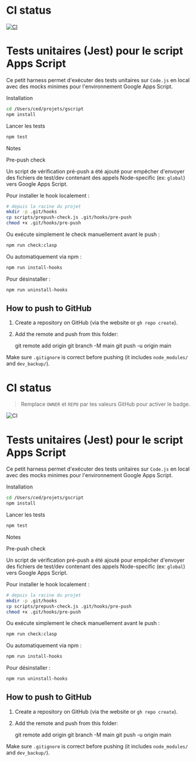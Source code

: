 # CI status

[![CI](https://github.com/cedpec/gscript/actions/workflows/ci.yml/badge.svg)](https://github.com/cedpec/gscript/actions/workflows/ci.yml)

# Tests unitaires (Jest) pour le script Apps Script

Ce petit harness permet d'exécuter des tests unitaires sur `Code.js` en local avec des mocks minimes pour l'environnement Google Apps Script.

Installation

```bash
cd /Users/ced/projets/gscript
npm install
```

Lancer les tests

```bash
npm test
```

Notes

Pre-push check

Un script de vérification pré-push a été ajouté pour empêcher d'envoyer des fichiers de test/dev contenant des appels Node-specific (ex: `global`) vers Google Apps Script.

Pour installer le hook localement :

```bash
# depuis la racine du projet
mkdir -p .git/hooks
cp scripts/prepush-check.js .git/hooks/pre-push
chmod +x .git/hooks/pre-push
```

Ou exécute simplement le check manuellement avant le push :

```bash
npm run check:clasp
```

Ou automatiquement via npm :

```bash
npm run install-hooks
```

Pour désinstaller :

```bash
npm run uninstall-hooks
```

## How to push to GitHub

1. Create a repository on GitHub (via the website or `gh repo create`).
2. Add the remote and push from this folder:

   git remote add origin <your-repo-url>
   git branch -M main
   git push -u origin main

Make sure `.gitignore` is correct before pushing (it includes `node_modules/` and `dev_backup/`).

# CI status

> Remplace `OWNER` et `REPO` par tes valeurs GitHub pour activer le badge.

![CI](https://github.com/cedpec/gscript/actions/workflows/ci.yml/badge.svg)

# Tests unitaires (Jest) pour le script Apps Script

Ce petit harness permet d'exécuter des tests unitaires sur `Code.js` en local avec des mocks minimes pour l'environnement Google Apps Script.

Installation

```bash
cd /Users/ced/projets/gscript
npm install
```

Lancer les tests

```bash
npm test
```

Notes

Pre-push check

Un script de vérification pré-push a été ajouté pour empêcher d'envoyer des fichiers de test/dev contenant des appels Node-specific (ex: `global`) vers Google Apps Script.

Pour installer le hook localement :

```bash
# depuis la racine du projet
mkdir -p .git/hooks
cp scripts/prepush-check.js .git/hooks/pre-push
chmod +x .git/hooks/pre-push
```

Ou exécute simplement le check manuellement avant le push :

```bash
npm run check:clasp
```

Ou automatiquement via npm :

```bash
npm run install-hooks
```

Pour désinstaller :

```bash
npm run uninstall-hooks
```

## How to push to GitHub

1. Create a repository on GitHub (via the website or `gh repo create`).
2. Add the remote and push from this folder:

   git remote add origin <your-repo-url>
   git branch -M main
   git push -u origin main

Make sure `.gitignore` is correct before pushing (it includes `node_modules/` and `dev_backup/`).
